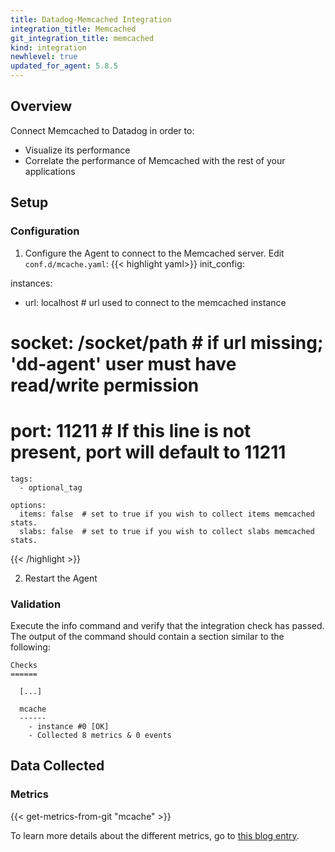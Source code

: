 ```yaml
---
title: Datadog-Memcached Integration
integration_title: Memcached
git_integration_title: memcached
kind: integration
newhlevel: true
updated_for_agent: 5.8.5
---
```

## Overview

Connect Memcached to Datadog in order to:

* Visualize its performance
* Correlate the performance of Memcached with the rest of your applications


## Setup
### Configuration

1.  Configure the Agent to connect to the Memcached server. Edit `conf.d/mcache.yaml`:
{{< highlight yaml>}}
init_config:

instances:
  - url: localhost  # url used to connect to the memcached instance
  #   socket: /socket/path # if url missing; 'dd-agent' user must have read/write permission
  #   port: 11211 # If this line is not present, port will default to 11211
    tags:
      - optional_tag

    options:
      items: false  # set to true if you wish to collect items memcached stats.
      slabs: false  # set to true if you wish to collect slabs memcached stats.
{{< /highlight >}}

2.  Restart the Agent

### Validation

Execute the info command and verify that the integration check has passed. The output of the command should contain a section similar to the following:

    Checks
    ======

      [...]

      mcache
      ------
        - instance #0 [OK]
        - Collected 8 metrics & 0 events

## Data Collected
### Metrics

{{< get-metrics-from-git "mcache" >}}

To learn more details about the different metrics, go to [this blog entry](http://www.pal-blog.de/entwicklung/perl/memcached-statistics-stats-command.html).


